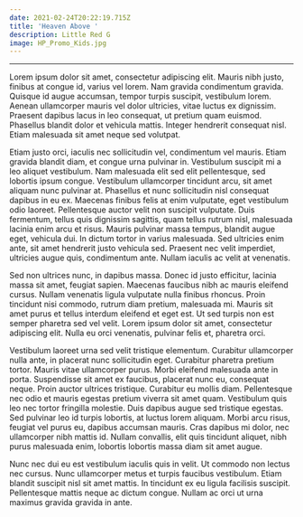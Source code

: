 ```yaml
---
date: 2021-02-24T20:22:19.715Z
title: 'Heaven Above '
description: Little Red G
image: HP_Promo_Kids.jpg
---
```

- - -

Lorem ipsum dolor sit amet, consectetur adipiscing elit. Mauris nibh justo, finibus at congue id, varius vel lorem. Nam gravida condimentum gravida. Quisque id augue accumsan, tempor turpis suscipit, vestibulum lorem. Aenean ullamcorper mauris vel dolor ultricies, vitae luctus ex dignissim. Praesent dapibus lacus in leo consequat, ut pretium quam euismod. Phasellus blandit dolor et vehicula mattis. Integer hendrerit consequat nisl. Etiam malesuada sit amet neque sed volutpat.

Etiam justo orci, iaculis nec sollicitudin vel, condimentum vel mauris. Etiam gravida blandit diam, et congue urna pulvinar in. Vestibulum suscipit mi a leo aliquet vestibulum. Nam malesuada elit sed elit pellentesque, sed lobortis ipsum congue. Vestibulum ullamcorper tincidunt arcu, sit amet aliquam nunc pulvinar at. Phasellus et nunc sollicitudin nisl consequat dapibus in eu ex. Maecenas finibus felis at enim vulputate, eget vestibulum odio laoreet. Pellentesque auctor velit non suscipit vulputate. Duis fermentum, tellus quis dignissim sagittis, quam tellus rutrum nisl, malesuada lacinia enim arcu et risus. Mauris pulvinar massa tempus, blandit augue eget, vehicula dui. In dictum tortor in varius malesuada. Sed ultricies enim ante, sit amet hendrerit justo vehicula sed. Praesent nec velit imperdiet, ultricies augue quis, condimentum ante. Nullam iaculis ac velit at venenatis.

Sed non ultrices nunc, in dapibus massa. Donec id justo efficitur, lacinia massa sit amet, feugiat sapien. Maecenas faucibus nibh ac mauris eleifend cursus. Nullam venenatis ligula vulputate nulla finibus rhoncus. Proin tincidunt nisi commodo, rutrum diam pretium, malesuada mi. Mauris sit amet purus et tellus interdum eleifend et eget est. Ut sed turpis non est semper pharetra sed vel velit. Lorem ipsum dolor sit amet, consectetur adipiscing elit. Nulla eu orci venenatis, pulvinar felis et, pharetra orci.

Vestibulum laoreet urna sed velit tristique elementum. Curabitur ullamcorper nulla ante, in placerat nunc sollicitudin eget. Curabitur pharetra pretium tortor. Mauris vitae ullamcorper purus. Morbi eleifend malesuada ante in porta. Suspendisse sit amet ex faucibus, placerat nunc eu, consequat neque. Proin auctor ultrices tristique. Curabitur eu mollis diam. Pellentesque nec odio et mauris egestas pretium viverra sit amet quam. Vestibulum quis leo nec tortor fringilla molestie. Duis dapibus augue sed tristique egestas. Sed pulvinar leo id turpis lobortis, at luctus lorem aliquam. Morbi arcu risus, feugiat vel purus eu, dapibus accumsan mauris. Cras dapibus mi dolor, nec ullamcorper nibh mattis id. Nullam convallis, elit quis tincidunt aliquet, nibh purus malesuada enim, lobortis lobortis massa diam sit amet augue.

Nunc nec dui eu est vestibulum iaculis quis in velit. Ut commodo non lectus nec cursus. Nunc ullamcorper metus et turpis faucibus vestibulum. Etiam blandit suscipit nisl sit amet mattis. In tincidunt ex eu ligula facilisis suscipit. Pellentesque mattis neque ac dictum congue. Nullam ac orci ut urna maximus gravida gravida in ante.
